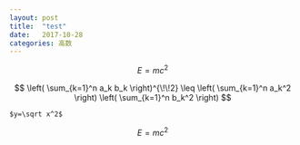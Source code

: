```yaml
---
layout: post
title:  "test"
date:   2017-10-28
categories: 高数
---
```


```math
E = mc^2
```

$$
\left( \sum_{k=1}^n a_k b_k \right)^{\!\!2} 
\leq 
\left( \sum_{k=1}^n a_k^2 \right) 
\left( \sum_{k=1}^n b_k^2 \right)
$$

`$y=\sqrt x^2$`
```math
E = mc^2
```

